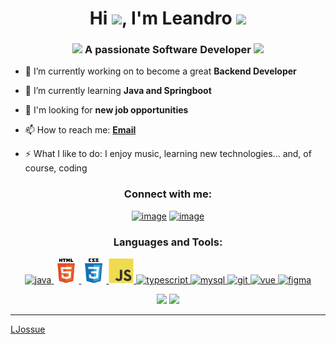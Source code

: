 <h1 align="center">Hi <img height="40" src="https://cdn3.emoji.gg/emojis/5334-hiiiii.gif">, I'm Leandro <img height="50" src="https://cdn3.emoji.gg/emojis/2193-catboom-a.gif"></h1>
<h3 align="center"><img height="20" src="https://cdn3.emoji.gg/emojis/6361-purple-star.gif"> A passionate Software Developer <img height="20" src="https://cdn3.emoji.gg/emojis/6361-purple-star.gif"></h3>

- 🔭 I’m currently working on to become a great **Backend Developer**

- 🌱 I’m currently learning **Java and Springboot**

- 🌟 I'm looking for **new job opportunities**

- 📫 How to reach me: **<a href="mailto:developer.leandro.ramirez@gmail.com">Email</a>**

- ⚡ What I like to do: I enjoy music, learning new technologies... and, of course, coding

<h3 align="center">Connect with me:</h3>
<div align="center">

[![image](https://img.shields.io/badge/LinkedIn-0077B5?style=for-the-badge&logo=linkedin&logoColor=white)](https://www.linkedin.com/in/leandro-jossue/)
[![image](https://img.shields.io/badge/Gmail-D14836?style=for-the-badge&logo=gmail&logoColor=white)](mailto:produtor.developer.leandro.ramirez@gmail.com)
  
</div>

<h3 align="center">Languages and Tools:</h3>

<p align="center"> 
   <a href="https://www.java.com/en/" target="_blank"> 
    <img src="https://upload.wikimedia.org/wikipedia/zh/thumb/8/88/Java_logo.png/220px-Java_logo.png" alt="java" width="40" height="40"/> 
  </a>
  <a href="https://www.w3.org/html/" target="_blank"> 
    <img src="https://raw.githubusercontent.com/devicons/devicon/master/icons/html5/html5-original-wordmark.svg" alt="html5" width="40" height="40"/> 
  </a>
  <a href="https://www.w3schools.com/css/" target="_blank"> 
    <img src="https://raw.githubusercontent.com/devicons/devicon/master/icons/css3/css3-original-wordmark.svg" alt="css3" width="40" height="40"/> 
  </a> 
  <a href="https://developer.mozilla.org/en-US/docs/Web/JavaScript" target="_blank"> 
    <img src="https://raw.githubusercontent.com/devicons/devicon/master/icons/javascript/javascript-original.svg" alt="javascript" width="40" height="40"/> 
  </a> 
   <a href="https://www.w3schools.com/typescript/" target="_blank"> 
    <img src="https://upload.wikimedia.org/wikipedia/commons/thumb/4/4c/Typescript_logo_2020.svg/250px-Typescript_logo_2020.svg.png" alt="typescript" width="40" height="40"/> 
  </a> 
    <a href="https://www.mysql.com/" target="_blank"> 
    <img src="https://pngimg.com/uploads/mysql/mysql_PNG23.png" alt="mysql" width="40" height="40"/> 
  </a> 
  <a href="https://git-scm.com/" target="_blank"> 
    <img src="https://www.vectorlogo.zone/logos/git-scm/git-scm-icon.svg" alt="git" width="40" height="40"/> 
  </a>
   <a href="https://vuejs.org/" target="_blank"> 
    <img src="https://upload.wikimedia.org/wikipedia/commons/thumb/9/95/Vue.js_Logo_2.svg/1200px-Vue.js_Logo_2.svg.png" alt="vue" width="40" height="40"/> 
  </a>
  <a href="[https://vuejs.org/](https://www.figma.com/)" target="_blank"> 
    <img src="https://upload.wikimedia.org/wikipedia/commons/3/33/Figma-logo.svg" alt="figma" width="40" height="40"/> 
  </a>
</p>

<p align= "center">
  <img height= "150" src="https://github-readme-stats.vercel.app/api?username=LJossue&theme=react&show_icons=true&include_all_commits=true" />
  <img height= "150" src="https://github-readme-stats.vercel.app/api/top-langs/?username=LJossue&theme=react&layout=compact" />
</p>

------

[LJossue](https://github.com/LJossue)


